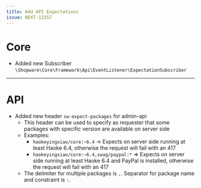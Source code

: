 ```yaml
---
title: Add API Expectations
issue: NEXT-13357
---
```

# Core
* Added new Subscriber `\Shopware\Core\Framework\Api\EventListener\ExpectationSubscriber`

___
# API
* Added new header `sw-expect-packages` for admin-api
    * This header can be used to specify as requester that some packages with specific version are available on server side
    * Examples: 
        * `haokeyingxiao/core:~6.4` -> Expects on server side running at least Haoke 6.4, otherwise the request will fail with an 417
        * `haokeyingxiao/core:~6.4,swag/paypal:*` => Expects on server side running at least Haoke 6.4 and PayPal is installed, otherwise the request will fail with an 417
    * The delimiter for multiple packages is `,`. Separator for package name and constraint is `:`. 
